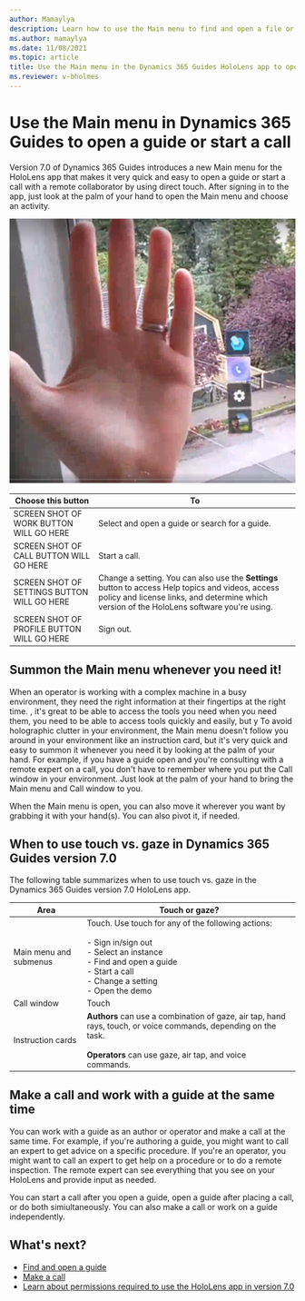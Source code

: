 ```yaml
---
author: Mamaylya
description: Learn how to use the Main menu to find and open a file or make a call in the Dynamics 365 Guides HoloLens app
ms.author: mamaylya
ms.date: 11/08/2021
ms.topic: article
title: Use the Main menu in the Dynamics 365 Guides HoloLens app to open a guide or start a call
ms.reviewer: v-bholmes
---
```


# Use the Main menu in Dynamics 365 Guides to open a guide or start a call

Version 7.0 of Dynamics 365 Guides introduces a new Main menu for the HoloLens app that makes it very quick and easy to open a guide or start a call with a remote collaborator by using direct touch. After signing in to the app, just look at the palm of your hand to open the Main menu and choose an activity. 

![Screen shot of hand and Main menu.](media/main-menu.PNG "Screen shot of hand and Main menu")

|Choose this button|To|
|--------|-------------------------------------------------------------------------------------------------|
|SCREEN SHOT OF WORK BUTTON WILL GO HERE|Select and open a guide or search for a guide.|
|SCREEN SHOT OF CALL BUTTON WILL GO HERE|Start a call.|
|SCREEN SHOT OF SETTINGS BUTTON WILL GO HERE|Change a setting. You can also use the **Settings** button to access Help topics and videos, access policy and license links, and determine which version of the HoloLens software you're using. |
|SCREEN SHOT OF PROFILE BUTTON WILL GO HERE| Sign out.|

## Summon the Main menu whenever you need it!

When an operator is working with a complex machine in a busy environment, they need the right information at their fingertips at the right time. , it's great to be able to access the tools you need when you need them, you need to be able to access tools quickly and easily, but y To avoid holographic clutter in your environment, the Main menu doesn't follow you around in your environment like an instruction card, but it's very quick and easy to summon it whenever you need it by looking at the palm of your hand. For example, if you have a guide open and you're consulting with a remote expert on a call, you don't have to remember where you put the Call window in your environment. Just look at the palm of your hand to bring the Main menu and Call window to you. 

When the Main menu is open, you can also move it wherever you want by grabbing it with your hand(s). You can also pivot it, if needed. 

## When to use touch vs. gaze in Dynamics 365 Guides version 7.0

The following table summarizes when to use touch vs. gaze in the Dynamics 365 Guides version 7.0 HoloLens app.

|Area|Touch or gaze?|
|------------------|----------------------------------------------------------|
|Main menu and submenus|Touch. Use touch for any of the following actions:<br><br>- Sign in/sign out<br>- Select an instance<br>- Find and open a guide<br>- Start a call<br> - Change a setting<br>- Open the demo|
|Call window|Touch|
|Instruction cards|**Authors** can use a combination of gaze, air tap, hand rays, touch, or voice commands, depending on the task.<br><br>**Operators** can use gaze, air tap, and voice commands.

## Make a call and work with a guide at the same time

You can work with a guide as an author or operator and make a call at the same time. For example, if you're authoring a guide, you might want to call an expert to get advice on a specific procedure. If you're an operator, you might want to call an expert to get help on a procedure or to do a remote inspection. The remote expert can see everything that you see on your HoloLens and provide input as needed. 

You can start a call after you open a guide, open a guide after placing a call, or do both simiultaneously. You can also make a call or work on a guide independently. 

## What's next?

- [Find and open a guide](find-guide.md)
- [Make a call](make-call.md)
- [Learn about permissions required to use the HoloLens app in version 7.0](hololens-permissions.md)
